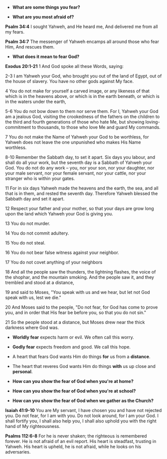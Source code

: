 - **What are some things you fear?** 

- **What are you most afraid of?**

**Psalm 34:4**
I sought Yahweh, and He heard me, And delivered me from all my fears.

**Psalm 34:7**
The messenger of Yahweh encamps all around those who fear Him, And rescues them.

- **What does it mean to fear God?**


**Exodus 20:1-21**
1 And God spoke all these Words, saying:

2-3 I am Yahweh your God, who brought you out of the land of Egypt, out of the house of slavery. You have no other gods against My face.

4 You do not make for yourself a carved image, or any likeness of that which is in the heavens above, or which is in the earth beneath, or which is in the waters under the earth,

5-6 You do not bow down to them nor serve them. For I, Yahweh your God am a jealous God, visiting the crookedness of the fathers on the children to the third and fourth generations of those who hate Me, but showing loving-commitment to thousands, to those who love Me and guard My commands.

7 You do not make the Name of Yahweh your God to be worthless, for Yahweh does not leave the one unpunished who makes His Name worthless.

8-10 Remember the Sabbath day, to set it apart. Six days you labour, and shall do all your work, but the seventh day is a Sabbath of Yahweh your God. You do not do any work – you, nor your son, nor your daughter, nor your male servant, nor your female servant, nor your cattle, nor your stranger who is within your gates.

11 For in six days Yahweh made the heavens and the earth, the sea, and all that is in them, and rested the seventh day. Therefore Yahweh blessed the Sabbath day and set it apart.

12 Respect your father and your mother, so that your days are grow long upon the land which Yahweh your God is giving you.

13 You do not murder.

14 You do not commit adultery.

15 You do not steal.

16 You do not bear false witness against your neighbor.

17 You do not covet anything of your neighbors

18 And all the people saw the thunders, the lightning flashes, the voice of the shophar, and the mountain smoking. And the people saw it, and they trembled and stood at a distance,

19 and said to Moses, "You speak with us and we hear, but let not God speak with us, lest we die."

20 And Moses said to the people, "Do not fear, for God has come to prove you, and in order that His fear be before you, so that you do not sin."

21 So the people stood at a distance, but Moses drew near the thick darkness where God was.



- **Worldly fear** expects harm or evil. We often call this worry.

- **Godly fear** expects freedom and good. We call this hope.



- A heart that fears God wants Him do things **for** us from a **distance**.

- The heart that reveres God wants Him do things **with** us up close and **personal**.



- **How can you show the fear of God when you're at home?**

- **How can you show the fear of God when you're at school?**

- **How can you show the fear of God when we gather as the Church?**

**Isaiah‬ ‭41:9-10**
You are My servant, I have chosen you and have not rejected you. Do not fear, for I am with you. Do not look around, for I am your God. I shall fortify you, I shall also help you, I shall also uphold you with the right hand of My righteousness.

**Psalms‬ ‭112‬:‭6‬-‭8‬‬‬**
For he is never shaken; the righteous is remembered forever. He is not afraid of an evil report. His heart is steadfast, trusting in Yahweh. His heart is upheld, he is not afraid, while he looks on his adversaries.